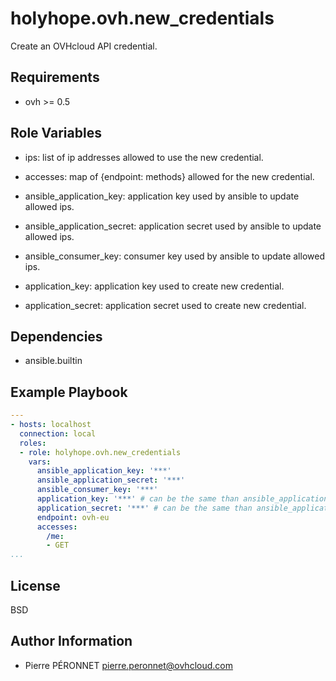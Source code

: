holyhope.ovh.new_credentials
========================

Create an OVHcloud API credential.

Requirements
------------

- ovh >= 0.5

Role Variables
--------------

- ips: list of ip addresses allowed to use the new credential.
- accesses: map of {endpoint: methods} allowed for the new credential.

- ansible_application_key: application key used by ansible to update allowed ips.
- ansible_application_secret: application secret used by ansible to update allowed ips.
- ansible_consumer_key: consumer key used by ansible to update allowed ips.

- application_key: application key used to create new credential.
- application_secret: application secret used to create new credential.

Dependencies
------------

- ansible.builtin

Example Playbook
----------------

```yaml
---
- hosts: localhost
  connection: local
  roles:
  - role: holyhope.ovh.new_credentials
    vars:
      ansible_application_key: '***'
      ansible_application_secret: '***'
      ansible_consumer_key: '***'
      application_key: '***' # can be the same than ansible_application_key
      application_secret: '***' # can be the same than ansible_application_secret
      endpoint: ovh-eu
      accesses:
        /me:
        - GET
...
```

License
-------

BSD

Author Information
------------------

- Pierre PÉRONNET <pierre.peronnet@ovhcloud.com>
